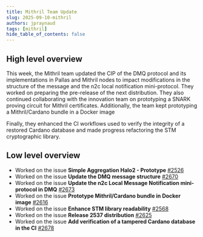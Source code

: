 ```yaml
---
title: Mithril Team Update
slug: 2025-09-10-mithril
authors: jpraynaud
tags: [mithril]
hide_table_of_contents: false
---
```


## High level overview

This week, the Mithril team updated the CIP of the DMQ protocol and its implementations in Pallas and Mithril nodes to impact modifications in the structure of the message and the n2c local notification mini-protocol. They worked on preparing the pre-release of the next distribution. They also continued collaborating with the innovation team on prototyping a SNARK proving circuit for Mithril certificates. Additionally, the team kept prototyping a Mithril/Cardano bundle in a Docker image

Finally, they enhanced the CI workflows used to verify the integrity of a restored Cardano database and made progress refactoring the STM cryptographic library.

## Low level overview

- Worked on the issue **Simple Aggregation Halo2 - Prototype** [#2526](https://github.com/input-output-hk/mithril/issues/2526)
- Worked on the issue **Update the DMQ message structure** [#2670](https://github.com/input-output-hk/mithril/issues/2670)
- Worked on the issue **Update the n2c Local Message Notification mini-protocol in DMQ** [#2673](https://github.com/input-output-hk/mithril/issues/2673)
- Worked on the issue **Prototype Mithril/Cardano bundle in Docker image** [#2616](https://github.com/input-output-hk/mithril/issues/2616)
- Worked on the issue **Enhance STM library readability** [#2568](https://github.com/input-output-hk/mithril/issues/2568)
- Worked on the issue **Release 2537 distribution** [#2625](https://github.com/input-output-hk/mithril/issues/2625)
- Worked on the issue **Add verification of a tampered Cardano database in the CI** [#2678](https://github.com/input-output-hk/mithril/issues/2678)
